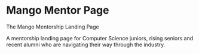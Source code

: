 # Mango Mentor Page

The Mango Mentorship Landing Page

A mentorship landing page for Computer Science juniors, rising seniors and recent alumni who are navigating their way through the 
industry.
